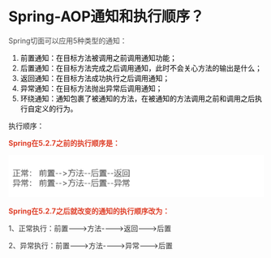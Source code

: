 # Spring-AOP通知和执行顺序？

<font style="color:rgb(77, 77, 77);">Spring切面可以应用5种类型的通知：</font>

1. <font style="color:rgb(0, 0, 0);">前置通知：在目标方法被调用之前调用通知功能；</font>
2. <font style="color:rgb(0, 0, 0);">后置通知：在目标方法完成之后调用通知，此时不会关心方法的输出是什么；</font>
3. <font style="color:rgb(0, 0, 0);">返回通知：在目标方法成功执行之后调用通知；</font>
4. <font style="color:rgb(0, 0, 0);">异常通知：在目标方法抛出异常后调用通知；</font>
5. <font style="color:rgb(0, 0, 0);">环绕通知：通知包裹了被通知的方法，在被通知的方法调用之前和调用之后执行自定义的行为。</font>

执行顺序：

**<font style="color:rgb(223, 64, 42);">Spring在5.2.7之前的执行顺序是：</font>**

![1693988036899-65592d6e-c91e-413b-bc15-aa2d6b0d6983.png](./img/sZF54XM7SHqvaVD4/1693988036899-65592d6e-c91e-413b-bc15-aa2d6b0d6983-614299.png)

**<font style="color:rgb(223, 64, 42);">Spring在5.2.7之后就改变的通知的执行顺序改为：</font>**

<font style="color:rgb(51, 51, 51);">1、正常执行：前置--->方法---->返回--->后置</font>

<font style="color:rgb(51, 51, 51);">2、异常执行：前置--->方法---->异常--->后置</font>

<font style="color:rgb(51, 51, 51);"></font>

<font style="color:rgb(51, 51, 51);"></font>
